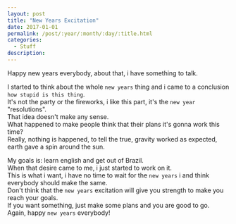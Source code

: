 ```yaml
---
layout: post
title: "New Years Excitation"
date: 2017-01-01
permalink: /post/:year/:month/:day/:title.html
categories:
  - Stuff
description:
---
```

Happy new years everybody, about that, i have something to talk.  

I started to think about the whole `new years` thing and i came to a conclusion `how stupid is this thing`.  
It's not the party or the fireworks, i like this part, it's the `new year` "resolutions".  
That idea doesn't make any sense.  
What happened to make people think that their plans it's gonna work this time?  
Really, nothing is happened, to tell the true, gravity worked as expected, earth gave a spin around the sun.  

My goals is: learn english and get out of Brazil.  
When that desire came to me, i just started to work on it.  
This is what i want, i have no time to wait for the `new years` i and think everybody should make the same.  
Don't think that the `new years` excitation will give you strength to make you reach your goals.  
If you want something, just make some plans and you are good to go.  
Again, happy `new years` everybody!
